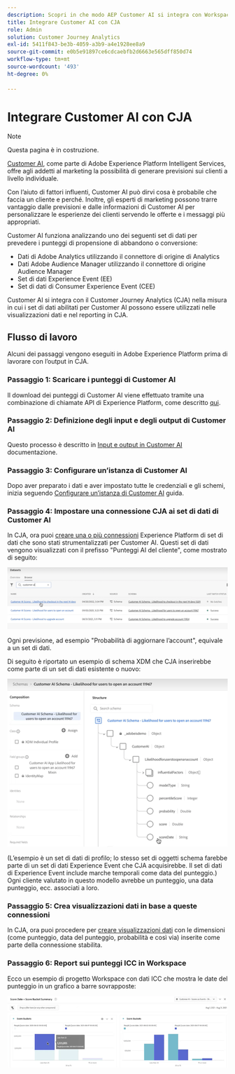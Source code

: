 ```yaml
---
description: Scopri in che modo AEP Customer AI si integra con Workspace in CJA.
title: Integrare Customer AI con CJA
role: Admin
solution: Customer Journey Analytics
exl-id: 5411f843-be3b-4059-a3b9-a4e1928ee8a9
source-git-commit: e0b5e91897ce6cdcaebfb2d6663e565dff850d74
workflow-type: tm+mt
source-wordcount: '493'
ht-degree: 0%

---
```


# Integrare Customer AI con CJA

>[!NOTE]
>
>Questa pagina è in costruzione.

[Customer AI](https://experienceleague.adobe.com/docs/experience-platform/intelligent-services/customer-ai/overview.html?lang=en), come parte di Adobe Experience Platform Intelligent Services, offre agli addetti al marketing la possibilità di generare previsioni sui clienti a livello individuale.

Con l’aiuto di fattori influenti, Customer AI può dirvi cosa è probabile che faccia un cliente e perché. Inoltre, gli esperti di marketing possono trarre vantaggio dalle previsioni e dalle informazioni di Customer AI per personalizzare le esperienze dei clienti servendo le offerte e i messaggi più appropriati.

Customer AI funziona analizzando uno dei seguenti set di dati per prevedere i punteggi di propensione di abbandono o conversione:

* Dati di Adobe Analytics utilizzando il connettore di origine di Analytics
* Dati Adobe Audience Manager utilizzando il connettore di origine Audience Manager
* Set di dati Experience Event (EE)
* Set di dati di Consumer Experience Event (CEE)

Customer AI si integra con il Customer Journey Analytics (CJA) nella misura in cui i set di dati abilitati per Customer AI possono essere utilizzati nelle visualizzazioni dati e nel reporting in CJA.

## Flusso di lavoro

Alcuni dei passaggi vengono eseguiti in Adobe Experience Platform prima di lavorare con l’output in CJA.

### Passaggio 1: Scaricare i punteggi di Customer AI

Il download dei punteggi di Customer AI viene effettuato tramite una combinazione di chiamate API di Experience Platform, come descritto [qui](https://experienceleague.adobe.com/docs/experience-platform/intelligent-services/customer-ai/getting-started.html?lang=en#downloading-customer-ai-scores).

### Passaggio 2: Definizione degli input e degli output di Customer AI

Questo processo è descritto in [Input e output in Customer AI](https://experienceleague.adobe.com/docs/experience-platform/intelligent-services/customer-ai/input-output.html?lang=en) documentazione.

### Passaggio 3: Configurare un’istanza di Customer AI

Dopo aver preparato i dati e aver impostato tutte le credenziali e gli schemi, inizia seguendo [Configurare un’istanza di Customer AI](https://experienceleague.adobe.com/docs/experience-platform/intelligent-services/customer-ai/user-guide/configure.html?lang=en) guida.

### Passaggio 4: Impostare una connessione CJA ai set di dati di Customer AI

In CJA, ora puoi [creare una o più connessioni](/help/connections/create-connection.md) Experience Platform di set di dati che sono stati strumentalizzati per Customer AI. Questi set di dati vengono visualizzati con il prefisso &quot;Punteggi AI del cliente&quot;, come mostrato di seguito:

![Punteggi delle ICC](assets/cai-scores.png)

Ogni previsione, ad esempio &quot;Probabilità di aggiornare l’account&quot;, equivale a un set di dati.

Di seguito è riportato un esempio di schema XDM che CJA inserirebbe come parte di un set di dati esistente o nuovo:

![Schema CAI](assets/cai-schema.png)

(L’esempio è un set di dati di profilo; lo stesso set di oggetti schema farebbe parte di un set di dati Experience Event che CJA acquisirebbe. Il set di dati di Experience Event include marche temporali come data del punteggio.) Ogni cliente valutato in questo modello avrebbe un punteggio, una data punteggio, ecc. associati a loro.

### Passaggio 5: Crea visualizzazioni dati in base a queste connessioni

In CJA, ora puoi procedere per [creare visualizzazioni dati](/help/data-views/create-dataview.md) con le dimensioni (come punteggio, data del punteggio, probabilità e così via) inserite come parte della connessione stabilita.

### Passaggio 6: Report sui punteggi ICC in Workspace

Ecco un esempio di progetto Workspace con dati ICC che mostra le date del punteggio in un grafico a barre sovrapposte:

![Punti elenco](assets/workspace-scores.png)

